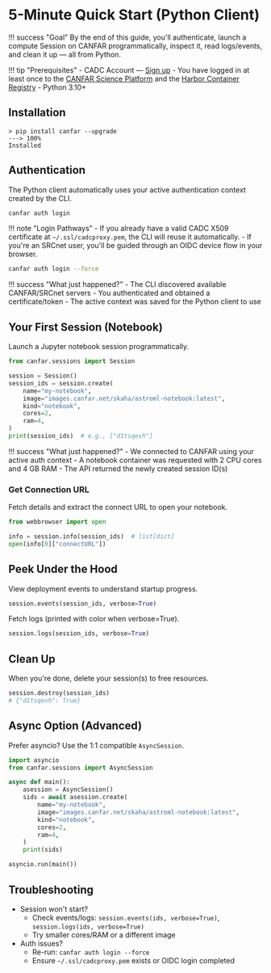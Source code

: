 # 5-Minute Quick Start (Python Client)

!!! success "Goal"
    By the end of this guide, you'll authenticate, launch a compute Session on CANFAR programmatically, inspect it, read logs/events, and clean it up — all from Python.

!!! tip "Prerequisites"
    - CADC Account — [Sign up](https://www.cadc-ccda.hia-iha.nrc-cnrc.gc.ca/en/auth/request.html)
    - You have logged in at least once to the [CANFAR Science Platform](https://canfar.net) and the [Harbor Container Registry](https://images.canfar.net)
    - Python 3.10+

## Installation

<!-- termynal -->
```
> pip install canfar --upgrade
---> 100%
Installed
```

## Authentication

The Python client automatically uses your active authentication context created by the CLI.

```bash title="Login to CANFAR Science Platform"
canfar auth login
```

!!! note "Login Pathways"
    - If you already have a valid CADC X509 certificate at `~/.ssl/cadcproxy.pem`, the CLI will reuse it automatically.
    - If you're an SRCnet user, you'll be guided through an OIDC device flow in your browser.

```bash title="Force Re-Login (optional)"
canfar auth login --force
```

!!! success "What just happened?"
    - The CLI discovered available CANFAR/SRCnet servers
    - You authenticated and obtained a certificate/token
    - The active context was saved for the Python client to use

## Your First Session (Notebook)

Launch a Jupyter notebook session programmatically.

```python title="Create a notebook session"
from canfar.sessions import Session

session = Session()
session_ids = session.create(
    name="my-notebook",
    image="images.canfar.net/skaha/astroml-notebook:latest",
    kind="notebook",
    cores=2,
    ram=4,
)
print(session_ids)  # e.g., ["d1tsqexh"]
```

!!! success "What just happened?"
    - We connected to CANFAR using your active auth context
    - A notebook container was requested with 2 CPU cores and 4 GB RAM
    - The API returned the newly created session ID(s)

### Get Connection URL

Fetch details and extract the connect URL to open your notebook.

```python title="Fetch session info"
from webbrowser import open

info = session.info(session_ids)  # list[dict]
open(info[0]["connectURL"])
```

## Peek Under the Hood

View deployment events to understand startup progress.

```python title="Deployment Events"
session.events(session_ids, verbose=True)
```

Fetch logs (printed with color when verbose=True).

```python title="Session logs"
session.logs(session_ids, verbose=True)
```

## Clean Up

When you're done, delete your session(s) to free resources.

```python title="Destroy session(s)"
session.destroy(session_ids)
# {"d1tsqexh": True}
```

## Async Option (Advanced)

Prefer asyncio? Use the 1:1 compatible `AsyncSession`.

```python title="Asynchronous Sessions"
import asyncio
from canfar.sessions import AsyncSession

async def main():
    asession = AsyncSession()
    sids = await asession.create(
        name="my-notebook",
        image="images.canfar.net/skaha/astroml-notebook:latest",
        kind="notebook",
        cores=2,
        ram=4,
    )
    print(sids)

asyncio.run(main())
```

## Troubleshooting

- Session won't start?
  - Check events/logs: `session.events(ids, verbose=True)`, `session.logs(ids, verbose=True)`
  - Try smaller cores/RAM or a different image
- Auth issues?
  - Re-run: `canfar auth login --force`
  - Ensure `~/.ssl/cadcproxy.pem` exists or OIDC login completed
